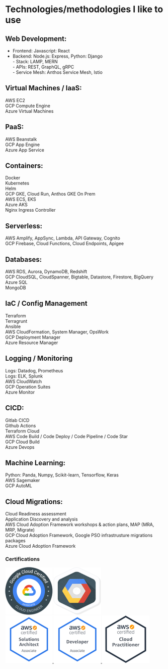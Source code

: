 

# Technologies/methodologies I like to use

## Web Development:
- Frontend: Javascript: React
- Backend: Node.js: Express, Python: Django
<br /> - Stack: LAMP, MERN
<br /> - APIs: REST, GraphQL, gRPC
<br /> - Service Mesh: Anthos Service Mesh, Istio

## Virtual Machines / IaaS:
AWS EC2
<br /> GCP Compute Engine
<br /> Azure Virtual Machines

## PaaS:
AWS Beanstalk
<br /> GCP App Engine
<br /> Azure App Service

## Containers:
Docker
<br />Kubernetes
<br /> Helm
<br /> GCP GKE, Cloud Run, Anthos GKE On Prem
<br /> AWS ECS, EKS
<br /> Azure AKS
<br /> Nginx Ingress Controller

## Serverless:
AWS Amplify, AppSync, Lambda, API Gateway, Cognito
<br /> GCP Firebase, Cloud Functions, Cloud Endpoints, Apigee

## Databases:
AWS RDS, Aurora, DynamoDB, Redshift
<br /> GCP CloudSQL, CloudSpanner, Bigtable, Datastore, Firestore, BigQuery
<br /> Azure SQL
<br /> MongoDB

## IaC / Config Management
Terraform
<br /> Terragrunt
<br /> Ansible
<br /> AWS CloudFormation, System Manager, OpsWork
<br /> GCP Deployment Manager
<br /> Azure Resource Manager

## Logging / Monitoring
Logs: Datadog, Prometheus
<br /> Logs: ELK, Splunk
<br /> AWS CloudWatch
<br /> GCP Operation Suites
<br /> Azure Monitor

## CICD:
Gitlab CICD
<br /> Github Actions
<br /> Terraform Cloud
<br /> AWS Code Build / Code Deploy / Code Pipeline / Code Star
<br /> GCP Cloud Build
<br /> Azure Devops

## Machine Learning:
Python: Panda, Numpy, Scikit-learn, Tensorflow, Keras
<br /> AWS Sagemaker
<br /> GCP AutoML

## Cloud Migrations:
Cloud Readiness assessment
<br /> Application Discovery and analysis
<br /> AWS Cloud Adoption Framework workshops & action plans, MAP (MRA, MRP, Migrate)
<br /> GCP Cloud Adoption Framework, Google PSO infrastrusture migrations packages
<br /> Azure Cloud Adoption Framework

### Certifications
<img src="images/GCPACE.png?raw=true" height="150" width="150"/>
<a href="https://www.qwiklabs.com/public_profiles/06b357b8-6821-485b-b811-fa29cee6a4c5">
<img src="images/GCPLAB.png?raw=true" height="150" width="150"/>
<a href="https://www.credential.net/ec5b3adf-d241-4171-bbf1-1272f3857c99">
</a>
<br/>
<a href="https://www.certmetrics.com/amazon/public/badge.aspx?i=1&t=c&d=2019-12-16&ci=AWS01139510">
<img src="images/AWSSA.png?raw=true" height="150" width="150"/>
</a>
<a href="https://www.certmetrics.com/amazon/public/badge.aspx?i=2&t=c&d=2020-01-30&ci=AWS01139510">
<img src="images/AWSDEV.png?raw=true" height="150" width="150"/>
</a>
<a href="https://www.certmetrics.com/amazon/public/badge.aspx?i=9&t=c&d=2019-11-20&ci=AWS01139510">
<img src="images/AWSCP.png?raw=true" height="150" width="150"/>
</a>

